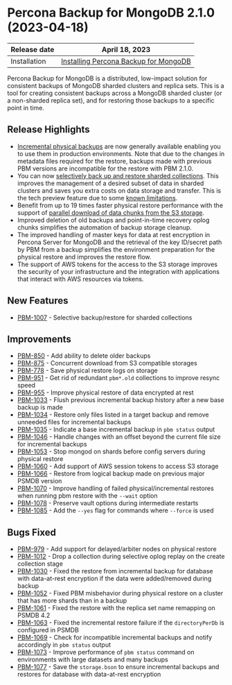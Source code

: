 # Percona Backup for MongoDB 2.1.0 (2023-04-18)

| Release date | April 18, 2023  |
|------------- | ---------------|
| Installation | [Installing Percona Backup for MongoDB](../installation.md) |


Percona Backup for MongoDB is a distributed, low-impact solution for consistent backups of MongoDB sharded clusters and replica sets. This is a tool for creating consistent backups across a MongoDB sharded cluster (or a non-sharded replica set), and for restoring those backups to a specific point in time.

## Release Highlights

* [Incremental physical backups](../features/incremental-backup.md) are now generally available enabling you to use them in production environments. Note that due to the changes in metadata files required for the restore, backups made with previous PBM versions are incompatible for the restore with PBM 2.1.0. 
* You can now [selectively back up and restore sharded collections](../features/selective-backup.md#sharded-collections). This improves the management of a desired subset of data in sharded clusters and saves you extra costs on data storage and transfer. This is the tech preview feature due to some [known limitations](../features/selective-backup.md#known-limitations-of-selective-backups-and-restores).
* Benefit from up to 19 times faster physical restore performance with the support of [parallel download of data chunks from the S3 storage](../usage/restore-physical.md#parallel-data-download).
* Improved deletion of old backups and point-in-time recovery oplog chunks simplifies the automation of backup storage cleanup.
* The improved handling of master keys for data at rest encryption in Percona Server for MongoDB and the retrieval of the key ID/secret path by PBM from a backup simplifies the environment preparation for the physical restore and improves the restore flow.
* The support of AWS tokens for the access to the S3 storage improves the security of your infrastructure and the integration with applications that interact with AWS resources via tokens.

## New Features

* [PBM-1007](https://jira.percona.com/browse/PBM-1007) - Selective backup/restore for sharded collections

## Improvements

* [PBM-850](https://jira.percona.com/browse/PBM-850) - Add ability to delete older backups
* [PBM-875](https://jira.percona.com/browse/PBM-875) - Concurrent download from S3 compatible storages
* [PBM-778](https://jira.percona.com/browse/PBM-778) - Save physical restore logs on storage
* [PBM-951](https://jira.percona.com/browse/PBM-951) - Get rid of redundant `pbm*.old` collections to improve resync speed
* [PBM-955](https://jira.percona.com/browse/PBM-955) - Improve physical restore of data encrypted at rest
* [PBM-1033](https://jira.percona.com/browse/PBM-1033) - Flush previous incremental backup history after a new base backup is made 
* [PBM-1034](https://jira.percona.com/browse/PBM-1034) - Restore only files listed in a target backup and remove unneeded files for incremental backups
* [PBM-1035](https://jira.percona.com/browse/PBM-1035) - Indicate a base incremental backup in `pbm status` output
* [PBM-1046](https://jira.percona.com/browse/PBM-1046) - Handle changes with an offset beyond the current file size for incremental backups
* [PBM-1053](https://jira.percona.com/browse/PBM-1053) - Stop mongod on shards before config servers during physical restore
* [PBM-1060](https://jira.percona.com/browse/PBM-1060) - Add support of AWS session tokens to access S3 storage
* [PBM-1066](https://jira.percona.com/browse/PBM-1066) - Restore from logical backup made on previous major PSMDB version
* [PBM-1070](https://jira.percona.com/browse/PBM-1070) - Improve handling of failed physical/incremental restores when running pbm restore with the `--wait` option 
* [PBM-1078](https://jira.percona.com/browse/PBM-1078) - Preserve vault options during intermediate restarts
* [PBM-1085](https://jira.percona.com/browse/PBM-1085) - Add the `--yes` flag for commands where `--force` is used

## Bugs Fixed

* [PBM-979](https://jira.percona.com/browse/PBM-979) - Add support for delayed/arbiter nodes on physical restore
* [PBM-1012](https://jira.percona.com/browse/PBM-1012) - Drop a collection during selective oplog replay on the create collection stage
* [PBM-1030](https://jira.percona.com/browse/PBM-1030) - Fixed the restore from incremental backup for database with data-at-rest encryption if the data were added/removed during backup
* [PBM-1052](https://jira.percona.com/browse/PBM-1052) - Fixed PBM misbehavior during physical restore on a cluster that has more shards than in a backup
* [PBM-1061](https://jira.percona.com/browse/PBM-1061) - Fixed the restore with the replica set name remapping on PSMDB 4.2
* [PBM-1063](https://jira.percona.com/browse/PBM-1063) - Fixed the incremental restore failure if the `directoryPerDb` is configured in PSMDB 
* [PBM-1069](https://jira.percona.com/browse/PBM-1069) - Check for incompatible incremental backups and notify accordingly in `pbm status` output
* [PBM-1073](https://jira.percona.com/browse/PBM-1073) - Improve performance of `pbm status` command on environments with large datasets and many backups
* [PBM-1077](https://jira.percona.com/browse/PBM-1077) - Save the `storage.bson` to ensure incremental backups and restores for database with data-at-rest encryption

 
